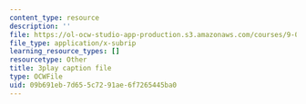 ```yaml
---
content_type: resource
description: ''
file: https://ol-ocw-studio-app-production.s3.amazonaws.com/courses/9-00sc-introduction-to-psychology-fall-2011/09b691eb7d655c7291ae6f7265445ba0_-cK1og4ElKE.vtt
file_type: application/x-subrip
learning_resource_types: []
resourcetype: Other
title: 3play caption file
type: OCWFile
uid: 09b691eb-7d65-5c72-91ae-6f7265445ba0
---
```

